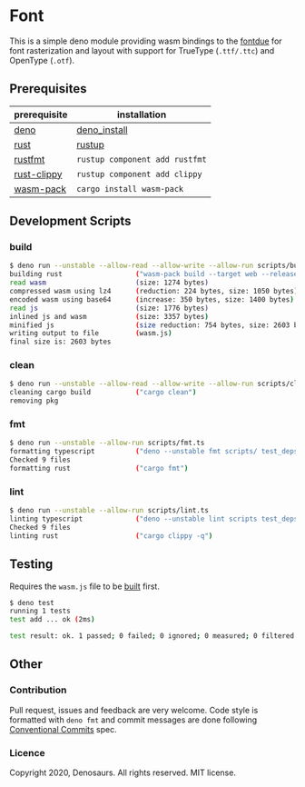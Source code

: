 # Font

This is a simple deno module providing wasm bindings to the [fontdue](https://github.com/mooman219/fontdue)
for font rasterization and layout with support for TrueType (`.ttf/.ttc`) and OpenType (`.otf`).

## Prerequisites

| prerequisite                                            | installation                                             |
| ------------------------------------------------------- | -------------------------------------------------------- |
| [deno](https://deno.land/)                              | [deno_install](https://github.com/denoland/deno_install) |
| [rust](https://www.rust-lang.org/)                      | [rustup](https://www.rust-lang.org/tools/install)        |
| [rustfmt](https://github.com/rust-lang/rustfmt)         | `rustup component add rustfmt`                           |
| [rust-clippy](https://github.com/rust-lang/rust-clippy) | `rustup component add clippy`                            |
| [wasm-pack](https://rustwasm.github.io/wasm-pack/)      | `cargo install wasm-pack`                                |

## Development Scripts

### build

```bash
$ deno run --unstable --allow-read --allow-write --allow-run scripts/build.ts
building rust                  ("wasm-pack build --target web --release")
read wasm                      (size: 1274 bytes)
compressed wasm using lz4      (reduction: 224 bytes, size: 1050 bytes)
encoded wasm using base64      (increase: 350 bytes, size: 1400 bytes)
read js                        (size: 1776 bytes)
inlined js and wasm            (size: 3357 bytes)
minified js                    (size reduction: 754 bytes, size: 2603 bytes)
writing output to file         (wasm.js)
final size is: 2603 bytes
```

### clean

```bash
$ deno run --unstable --allow-read --allow-write --allow-run scripts/clean.ts
cleaning cargo build           ("cargo clean")
removing pkg
```

### fmt

```bash
$ deno run --unstable --allow-run scripts/fmt.ts
formatting typescript          ("deno --unstable fmt scripts/ test_deps.ts test.ts mod.ts")
Checked 9 files
formatting rust                ("cargo fmt")
```

### lint

```bash
$ deno run --unstable --allow-run scripts/lint.ts
linting typescript             ("deno --unstable lint scripts test_deps.ts test.ts mod.ts")
Checked 9 files
linting rust                   ("cargo clippy -q")
```

## Testing

Requires the `wasm.js` file to be [built](#build) first.

```bash
$ deno test
running 1 tests
test add ... ok (2ms)

test result: ok. 1 passed; 0 failed; 0 ignored; 0 measured; 0 filtered out (2ms)
```

## Other

### Contribution

Pull request, issues and feedback are very welcome. Code style is formatted with `deno fmt` and commit messages are done following [Conventional Commits](https://www.conventionalcommits.org/en/v1.0.0/) spec.

### Licence

Copyright 2020, Denosaurs. All rights reserved. MIT license.
